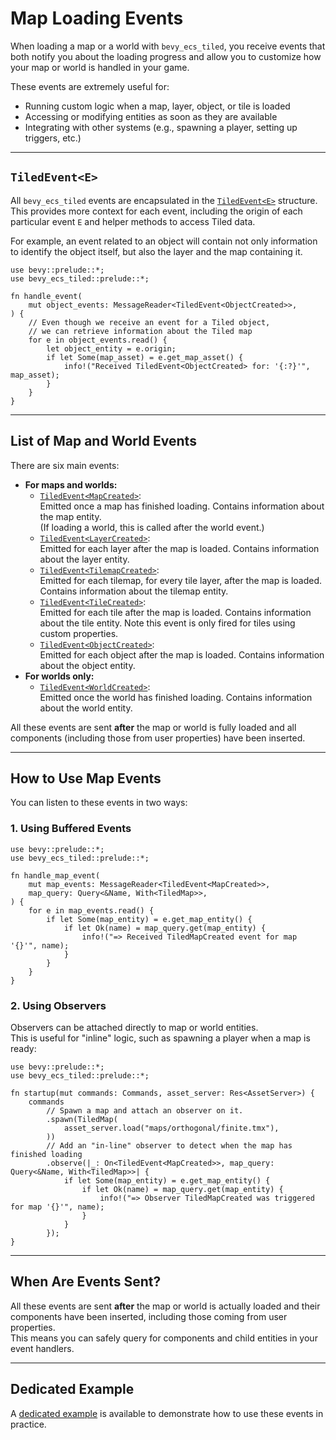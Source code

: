 # Map Loading Events

When loading a map or a world with `bevy_ecs_tiled`, you receive events that both notify you about the loading progress and allow you to customize how your map or world is handled in your game.

These events are extremely useful for:

- Running custom logic when a map, layer, object, or tile is loaded
- Accessing or modifying entities as soon as they are available
- Integrating with other systems (e.g., spawning a player, setting up triggers, etc.)

---

## `TiledEvent<E>`

All `bevy_ecs_tiled` events are encapsulated in the [`TiledEvent<E>`](https://docs.rs/bevy_ecs_tiled/latest/bevy_ecs_tiled/tiled/event/struct.TiledEvent.html) structure.
This provides more context for each event, including the origin of each particular event `E` and helper methods to access Tiled data.

For example, an event related to an object will contain not only information to identify the object itself, but also the layer and the map containing it.

```rust,no_run
use bevy::prelude::*;
use bevy_ecs_tiled::prelude::*;

fn handle_event(
    mut object_events: MessageReader<TiledEvent<ObjectCreated>>,
) {
    // Even though we receive an event for a Tiled object,
    // we can retrieve information about the Tiled map
    for e in object_events.read() {
        let object_entity = e.origin;
        if let Some(map_asset) = e.get_map_asset() {
            info!("Received TiledEvent<ObjectCreated> for: '{:?}'", map_asset);
        }
    }
}
```

---

## List of Map and World Events

There are six main events:

- **For maps and worlds:**
  - [`TiledEvent<MapCreated>`](https://docs.rs/bevy_ecs_tiled/latest/bevy_ecs_tiled/tiled/event/struct.MapCreated.html):  
    Emitted once a map has finished loading. Contains information about the map entity.  
    (If loading a world, this is called after the world event.)
  - [`TiledEvent<LayerCreated>`](https://docs.rs/bevy_ecs_tiled/latest/bevy_ecs_tiled/tiled/event/struct.LayerCreated.html):  
    Emitted for each layer after the map is loaded. Contains information about the layer entity.
  - [`TiledEvent<TilemapCreated>`](https://docs.rs/bevy_ecs_tiled/latest/bevy_ecs_tiled/tiled/event/struct.TilemapCreated.html):  
    Emitted for each tilemap, for every tile layer, after the map is loaded. Contains information about the tilemap entity.
  - [`TiledEvent<TileCreated>`](https://docs.rs/bevy_ecs_tiled/latest/bevy_ecs_tiled/tiled/event/struct.TileCreated.html):  
    Emitted for each tile after the map is loaded. Contains information about the tile entity. Note this event is only fired for tiles using custom properties.
  - [`TiledEvent<ObjectCreated>`](https://docs.rs/bevy_ecs_tiled/latest/bevy_ecs_tiled/tiled/event/struct.ObjectCreated.html):  
    Emitted for each object after the map is loaded. Contains information about the object entity.
- **For worlds only:**
  - [`TiledEvent<WorldCreated>`](https://docs.rs/bevy_ecs_tiled/latest/bevy_ecs_tiled/tiled/event/struct.WorldCreated.html):  
    Emitted once the world has finished loading. Contains information about the world entity.

All these events are sent **after** the map or world is fully loaded and all components (including those from user properties) have been inserted.

---

## How to Use Map Events

You can listen to these events in two ways:

### 1. Using Buffered Events

```rust,no_run
use bevy::prelude::*;
use bevy_ecs_tiled::prelude::*;

fn handle_map_event(
    mut map_events: MessageReader<TiledEvent<MapCreated>>,
    map_query: Query<&Name, With<TiledMap>>,
) {
    for e in map_events.read() {
        if let Some(map_entity) = e.get_map_entity() {
            if let Ok(name) = map_query.get(map_entity) {
                info!("=> Received TiledMapCreated event for map '{}'", name);
            }
        }
    }
}
```

### 2. Using Observers

Observers can be attached directly to map or world entities.  
This is useful for "inline" logic, such as spawning a player when a map is ready:

```rust,no_run
use bevy::prelude::*;
use bevy_ecs_tiled::prelude::*;

fn startup(mut commands: Commands, asset_server: Res<AssetServer>) {
    commands
        // Spawn a map and attach an observer on it.
        .spawn(TiledMap(
            asset_server.load("maps/orthogonal/finite.tmx"),
        ))
        // Add an "in-line" observer to detect when the map has finished loading
        .observe(|_: On<TiledEvent<MapCreated>>, map_query: Query<&Name, With<TiledMap>>| {
            if let Some(map_entity) = e.get_map_entity() {
                if let Ok(name) = map_query.get(map_entity) {
                    info!("=> Observer TiledMapCreated was triggered for map '{}'", name);
                }
            }
        });
}
```

---

## When Are Events Sent?

All these events are sent **after** the map or world is actually loaded and their components have been inserted, including those coming from user properties.  
This means you can safely query for components and child entities in your event handlers.

---

## Dedicated Example

A [dedicated example](https://github.com/adrien-bon/bevy_ecs_tiled/blob/main/examples/map_events.rs) is available to demonstrate how to use these events in practice.
